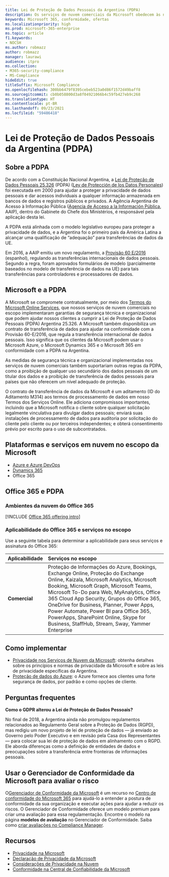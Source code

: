 ```yaml
---
title: Lei de Proteção de Dados Pessoais da Argentina (PDPA)
description: Os serviços de nuvem comerciais da Microsoft obedecem às normas da PDPA para proteger a privacidade das informações pessoais.
keywords: Microsoft 365, conformidade, ofertas
ms.localizationpriority: high
ms.prod: microsoft-365-enterprise
ms.topic: article
f1.keywords:
- NOCSH
ms.author: robmazz
author: robmazz
manager: laurawi
audience: itpro
ms.collection:
- M365-security-compliance
- MS-Compliance
hideEdit: true
titleSuffix: Microsoft Compliance
ms.openlocfilehash: 300bb6479f8395cebeb523a0d86f1572d49baff8
ms.sourcegitcommit: cb0b058800d3a8f04921066b4c59fb427eb9c268
ms.translationtype: HT
ms.contentlocale: pt-BR
ms.lasthandoff: 09/23/2021
ms.locfileid: "59486418"
---
```

# <a name="argentina-personal-data-protection-act-pdpa"></a>Lei de Proteção de Dados Pessoais da Argentina (PDPA)

## <a name="about-the-pdpa"></a>Sobre a PDPA

De acordo com a Constituição Nacional Argentina, a [Lei de Proteção de Dados Pessoais 25.326](http://www.jus.gob.ar/media/3201023/personal_data_protection_act25326.pdf) (PDPA) ([Ley de Protección de los Datos Personales](http://servicios.infoleg.gob.ar/infolegInternet/anexos/60000-64999/64790/norma.htm)) foi executada em 2000 para ajudar a proteger a privacidade de dados pessoais e dar acessos individuais a qualquer informação armazenada em bancos de dados e registros públicos e privados. A Agência Argentina de Acesso à Informação Pública ([Agencia de Acceso a la Información Pública](https://www.argentina.gob.ar/aaip), AAIP), dentro do Gabinete do Chefe dos Ministérios, é responsável pela aplicação desta lei.

A PDPA está alinhada com o modelo legislativo europeu para proteger a privacidade de dados, e a Argentina foi o primeiro país da América Latina a alcançar uma qualificação de “adequação” para transferências de dados da UE.

Em 2016, a AAIP emitiu um novo regulamento, a [Provisão 60 E/2016](http://servicios.infoleg.gob.ar/infolegInternet/anexos/265000-269999/267922/norma.htm) (espanhol), regulando as transferências internacionais de dados pessoais. Segundo a regra, foram aprovados formulários de modelo (parcialmente baseados no modelo de transferência de dados na UE) para tais transferências para controladores e processadores de dados.

## <a name="microsoft-and-the-pdpa"></a>Microsoft e a PDPA

A Microsoft se compromete contratualmente, por meio dos [Termos do Microsoft Online Services](https://www.microsoftvolumelicensing.com/DocumentSearch.aspx?Mode=3&DocumentTypeId=31), que nossos serviços de nuvem comerciais no escopo implementaram garantias de segurança técnica e organizacional que podem ajudar nossos clientes a cumprir a Lei de Proteção de Dados Pessoais (PDPA) Argentina 25.326. A Microsoft também disponibiliza um contrato de transferência de dados para ajudar na conformidade com a Provisão 60-E/2016, que regula a transferência internacional de dados pessoais. Isso significa que os clientes da Microsoft podem usar o Microsoft Azure, o Microsoft Dynamics 365 e o Microsoft 365 em conformidade com a PDPA na Argentina.

As medidas de segurança técnica e organizacional implementadas nos serviços de nuvem comerciais também suportariam outras regras da PDPA, como a proibição de qualquer uso secundário dos dados pessoais de um titular dos dados e a proibição de transferência de dados pessoais para países que não oferecem um nível adequado de proteção.

O contrato de transferência de dados da Microsoft é um aditamento (ID do Aditamento M314) aos termos de processamento de dados em nosso Termos dos Serviços Online. Ele adiciona compromissos importantes, incluindo que a Microsoft notifica o cliente sobre qualquer solicitação legalmente vinculativa para divulgar dados pessoais; enviará suas instalações de processamento de dados para auditoria por solicitação do cliente pelo cliente ou por terceiros independentes; e obterá consentimento prévio por escrito para o uso de subcontratados.

## <a name="microsoft-in-scope-cloud-platforms--services"></a>Plataformas e serviços em nuvem no escopo da Microsoft

- [Azure e Azure DevOps](https://gallery.technet.microsoft.com/Overview-of-Azure-c1be3942)
- [Dynamics 365](https://download.microsoft.com/download/E/1/9/E1977163-7A86-4812-AC18-C03ADC958AAF/Microsoft_Dynamics_365_Cloud_Service_Compliance_Datasheet.pdf)
- Office 365

## <a name="office-365-and-the-pdpa"></a>Office 365 e PDPA

### <a name="office-365-cloud-environments"></a>Ambientes da nuvem do Office 365

[!INCLUDE [Office 365 offering intro](../includes/o365-offering-introduction.md)]

### <a name="office-365-applicability-and-in-scope-services"></a>Aplicabilidade do Office 365 e serviços no escopo

Use a seguinte tabela para determinar a aplicabilidade para seus serviços e assinatura do Office 365:

| **Aplicabilidade** | **Serviços no escopo** |
|:------------------|:----------------------|
| **Comercial** | Proteção de Informações do Azure, Bookings, Exchange Online, Proteção do Exchange Online, Kaizala, Microsoft Analytics, Microsoft Booking, Microsoft Graph, Microsoft Teams, Microsoft To-Do para Web, MyAnalytics, Office 365 Cloud App Security, Grupos do Office 365, OneDrive for Business, Planner, Power Apps, Power Automate, Power BI para Office 365, PowerApps, SharePoint Online, Skype for Business, StaffHub, Stream, Sway, Yammer Enterprise |

## <a name="how-to-implement"></a>Como implementar

- [Privacidade nos Serviços de Nuvem da Microsoft](https://www.microsoft.com/download/details.aspx?id=55710): obtenha detalhes sobre os princípios e normas de privacidade da Microsoft e sobre as leis de privacidade específicas da Argentina.  
- [Proteção de dados do Azure](/azure/security/azure-protection-of-customer-data): o Azure fornece aos clientes uma forte segurança de dados, por padrão e como opções de cliente.

## <a name="frequently-asked-questions"></a>Perguntas frequentes

**Como o GDPR alterou a Lei de Proteção de Dados Pessoais?**

No final de 2018, a Argentina ainda não promulgou regulamentos relacionados ao Regulamento Geral sobre a Proteção de Dados (RGPD), mas redigiu um novo projeto de lei de proteção de dados — já enviado ao Governo pelo Poder Executivo e em revisão pela Casa dos Representantes — para colocar sua lei de proteção de dados em alinhamento com o RGPD. Ele aborda diferenças como a definição de entidades de dados e preocupações sobre a transferência entre fronteiras de informações pessoais.

## <a name="use-microsoft-compliance-manager-to-assess-your-risk"></a>Usar o Gerenciador de Conformidade da Microsoft para avaliar o risco

O[Gerenciador de Conformidade da Microsoft](/microsoft-365/compliance/compliance-manager) é um recurso no [Centro de conformidade do Microsoft 365](/microsoft-365/compliance/microsoft-365-compliance-center) para ajudá-lo a entender a postura de conformidade da sua organização e executar ações para ajudar a reduzir os riscos. O Gerenciador de Conformidade oferece um modelo premium para criar uma avaliação para essa regulamentação. Encontre o modelo na página **modelos de avaliação** no Gerenciador de Conformidade. Saiba como [criar avaliações no Compliance Manager](/microsoft-365/compliance/compliance-manager-assessments).

## <a name="resources"></a>Recursos

- [Privacidade na Microsoft](https://privacy.microsoft.com)
- [Declaração de Privacidade da Microsoft](https://privacy.microsoft.com/privacystatement)
- [Considerações de Privacidade na Nuvem](https://download.microsoft.com/download/0/9/D/09DE47F6-F9E5-4C14-B9E8-E8119A130ACC/Privacy_considerations_in_the_cloud.pdf)
- [Conformidade na Central de Confiabilidade da Microsoft](https://www.microsoft.com/trust-center/compliance/compliance-overview)
